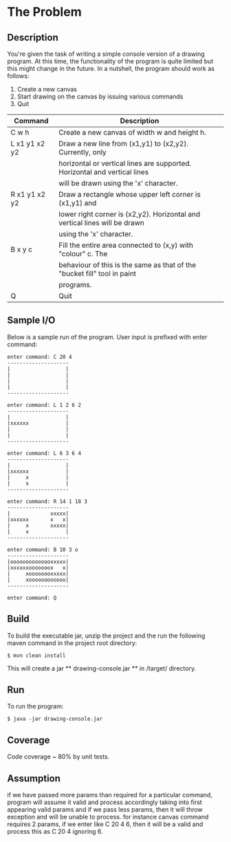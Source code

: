 # The Problem

## Description

You're given the task of writing a simple console version of a drawing program. 
At this time, the functionality of the program is quite limited but this might change in the future. 
In a nutshell, the program should work as follows:
 1. Create a new canvas
 2. Start drawing on the canvas by issuing various commands
 3. Quit

|Command 		|Description|
|----|----|
|C w h          | Create a new canvas of width w and height h.|
|L x1 y1 x2 y2  | Draw a new line from (x1,y1) to (x2,y2). Currently, only|
|               | horizontal or vertical lines are supported. Horizontal and vertical lines|
|               | will be drawn using the 'x' character.|
|R x1 y1 x2 y2  | Draw a rectangle whose upper left corner is (x1,y1) and|
|               | lower right corner is (x2,y2). Horizontal and vertical lines will be drawn|
|               | using the 'x' character.|
|B x y c        | Fill the entire area connected to (x,y) with "colour" c. The|
|               | behaviour of this is the same as that of the "bucket fill" tool in paint|
|               | programs.|
|Q              | Quit|

## Sample I/O

Below is a sample run of the program. User input is prefixed with enter command:


```
enter command: C 20 4
--------------------
|                  |
|                  |
|                  |
|                  |
--------------------
```
```
enter command: L 1 2 6 2
--------------------
|                  |
|xxxxxx            |
|                  |
|                  |
--------------------
```

```
enter command: L 6 3 6 4
--------------------
|                  |
|xxxxxx            |
|     x            |
|     x            |
--------------------
```

```
enter command: R 14 1 18 3
--------------------
|             xxxxx|
|xxxxxx       x   x|
|     x       xxxxx|
|     x            |
--------------------
```

```
enter command: B 10 3 o
--------------------
|oooooooooooooxxxxx|
|xxxxxxooooooox   x|
|     xoooooooxxxxx|
|     xoooooooooooo|
--------------------

enter command: Q
```

## Build

To build the executable jar, unzip the project and the run the following maven command in the project root directory:

```
$ mvn clean install
```

This will create a jar ** drawing-console.jar ** in <project root>/target/ directory.


## Run

To run the program:

```
$ java -jar drawing-console.jar
```


## Coverage

Code coverage ~ 80% by unit tests.


## Assumption

if we have passed more params than required for a particular command, program will assume it valid and process accordingly taking into first appearing valid params and if we pass less params, then it will throw exception and will be unable to process. for instance canvas command requires 2 params, if we enter like C 20 4 6, then it will be a valid and process this as C 20 4 ignoring 6.

